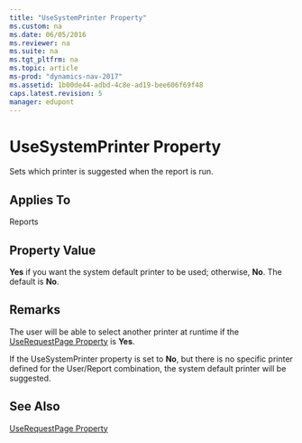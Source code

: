```yaml
---
title: "UseSystemPrinter Property"
ms.custom: na
ms.date: 06/05/2016
ms.reviewer: na
ms.suite: na
ms.tgt_pltfrm: na
ms.topic: article
ms-prod: "dynamics-nav-2017"
ms.assetid: 1b00de44-adbd-4c8e-ad19-bee606f69f48
caps.latest.revision: 5
manager: edupont
---
```

# UseSystemPrinter Property
Sets which printer is suggested when the report is run.  
  
## Applies To  
 Reports  
  
## Property Value  
 **Yes** if you want the system default printer to be used; otherwise, **No**. The default is **No**.  
  
## Remarks  
 The user will be able to select another printer at runtime if the [UseRequestPage Property](UseRequestPage-Property.md) is **Yes**.  
  
 If the UseSystemPrinter property is set to **No**, but there is no specific printer defined for the User/Report combination, the system default printer will be suggested.  
  
## See Also  
 [UseRequestPage Property](UseRequestPage-Property.md)